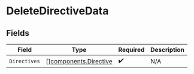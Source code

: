 # DeleteDirectiveData


## Fields

| Field                                                          | Type                                                           | Required                                                       | Description                                                    |
| -------------------------------------------------------------- | -------------------------------------------------------------- | -------------------------------------------------------------- | -------------------------------------------------------------- |
| `Directives`                                                   | [][components.Directive](../../models/components/directive.md) | :heavy_check_mark:                                             | N/A                                                            |